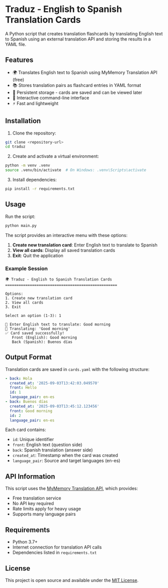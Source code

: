 # Traduz - English to Spanish Translation Cards

A Python script that creates translation flashcards by translating English text to Spanish using an external translation API and storing the results in a YAML file.

## Features

- 🌍 Translates English text to Spanish using MyMemory Translation API (free)
- 📚 Stores translation pairs as flashcard entries in YAML format
- 💾 Persistent storage - cards are saved and can be viewed later
- 🎯 Interactive command-line interface
- ⚡ Fast and lightweight

## Installation

1. Clone the repository:
```bash
git clone <repository-url>
cd traduz
```

2. Create and activate a virtual environment:
```bash
python -m venv .venv
source .venv/bin/activate  # On Windows: .venv\Scripts\activate
```

3. Install dependencies:
```bash
pip install -r requirements.txt
```

## Usage

Run the script:
```bash
python main.py
```

The script provides an interactive menu with these options:

1. **Create new translation card**: Enter English text to translate to Spanish
2. **View all cards**: Display all saved translation cards
3. **Exit**: Quit the application

### Example Session

```
🌍 Traduz - English to Spanish Translation Cards
==================================================

Options:
1. Create new translation card
2. View all cards
3. Exit

Select an option (1-3): 1

📝 Enter English text to translate: Good morning
🔄 Translating: 'Good morning'
✅ Card saved successfully!
   Front (English): Good morning
   Back (Spanish): Buenos días
```

## Output Format

Translation cards are saved in `cards.yaml` with the following structure:

```yaml
- back: Hola
  created_at: '2025-09-03T13:42:03.049570'
  front: Hello
  id: 1
  language_pair: en-es
- back: Buenos días
  created_at: '2025-09-03T13:45:12.123456'
  front: Good morning
  id: 2
  language_pair: en-es
```

Each card contains:
- `id`: Unique identifier
- `front`: English text (question side)
- `back`: Spanish translation (answer side)
- `created_at`: Timestamp when the card was created
- `language_pair`: Source and target languages (en-es)

## API Information

This script uses the [MyMemory Translation API](https://mymemory.translated.net/), which provides:
- Free translation service
- No API key required
- Rate limits apply for heavy usage
- Supports many language pairs

## Requirements

- Python 3.7+
- Internet connection for translation API calls
- Dependencies listed in `requirements.txt`

## License

This project is open source and available under the [MIT License](LICENSE).
